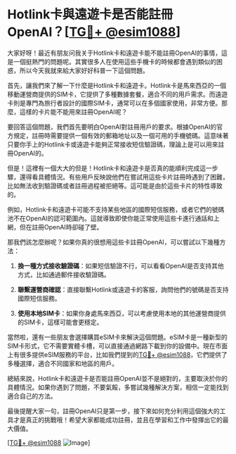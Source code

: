 # Hotlink卡與遠遊卡是否能註冊OpenAI？[[TG💪+ @esim1088](https://t.me/s/esim1088)]

大家好呀！最近有朋友问我关于Hotlink卡和遠遊卡能不能註冊OpenAI的事情，這是一個挺熱門的問題呢。其實很多人在使用這些手機卡的時候都會遇到類似的困惑，所以今天我就來給大家好好科普一下這個問題。

首先，讓我們來了解一下什麼是Hotlink卡和遠遊卡。Hotlink卡是馬來西亞的一個移動運營商提供的SIM卡，它提供了多種數據套餐，適合不同的用戶需求。而遠遊卡則是專門為旅行者設計的國際SIM卡，通常可以在多個國家使用，非常方便。那麼，這樣的卡片能不能用來註冊OpenAI呢？

要回答這個問題，我們首先要明白OpenAI對註冊用戶的要求。根據OpenAI的官方規定，註冊時需要提供一個有效的郵箱地址以及一個可用的手機號碼。這意味著只要你手上的Hotlink卡或遠遊卡能夠正常接收短信驗證碼，理論上是可以用來註冊OpenAI的。

但是！這裡有一個大大的但是！Hotlink卡和遠遊卡是否真的能順利完成這一步驟，還得看具體情況。有些用戶反映說他們在嘗試用這些卡片註冊時遇到了困難，比如無法收到驗證碼或者註冊過程被拒絕等。這可能是由於這些卡片的特性導致的。

例如，Hotlink卡和遠遊卡可能不支持某些地區的國際短信服務，或者它們的號碼池不在OpenAI的認可範圍內。這就導致即使你能正常使用這些卡進行通話和上網，但在註冊OpenAI時卻碰了壁。

那我們該怎麼辦呢？如果你真的很想用這些卡註冊OpenAI，可以嘗試以下幾種方法：

1. **換一種方式接收驗證碼**：如果短信驗證不行，可以看看OpenAI是否支持其他方式，比如通過郵件接收驗證碼。

2. **聯繫運營商確認**：直接聯繫Hotlink或遠遊卡的客服，詢問他們的號碼是否支持國際短信服務。

3. **使用本地SIM卡**：如果你身處馬來西亞，可以考慮使用本地的其他運營商提供的SIM卡，這樣可能會更穩定。

當然啦，還有一些朋友會選擇購買eSIM卡來解決這個問題。eSIM卡是一種新型的SIM卡形式，它不需要實體卡槽，可以直接通過網路下載到你的設備中。現在市面上有很多提供eSIM服務的平台，比如我們提到的[TG💪+ @esim1088](https://t.me/s/esim1088)，它們提供了多種選擇，適合不同國家和地區的用戶。

總結來說，Hotlink卡和遠遊卡是否能註冊OpenAI並不是絕對的，主要取決於你的具體情況。如果你遇到了問題，不要氣餒，多嘗試幾種解決方案，相信一定能找到適合自己的方法。

最後提醒大家一句，註冊OpenAI只是第一步，接下來如何充分利用這個強大的工具才是真正的挑戰哦！希望大家都能成功註冊，並且在學習和工作中發揮出它的最大價值。

[[TG💪+ @esim1088](https://t.me/s/esim1088) ![Image](https://i.postimg.cc/4NQfJmqS/Snipaste-2025-05-13-00-14-12.png)]